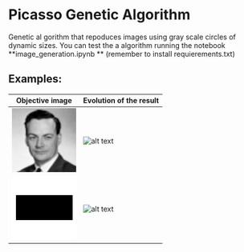  # Picasso Genetic Algorithm

 Genetic al gorithm that repoduces images using gray scale circles of dynamic sizes. You can test the a
 algorithm running the notebook  **image_generation.ipynb ** (remember to install requierements.txt)




 ## Examples: 


| Objective image | Evolution of the result |
| ------------- | ------------- |
| ![alt text](https://github.com/Riloro/genetic-algorithm-picasso/blob/master/feynman.png)  | ![alt text](https://github.com/Riloro/genetic-algorithm-picasso/blob/master/gifs/Feynman_final_2.gif)  |
| ![alt text](https://github.com/Riloro/genetic-algorithm-picasso/blob/master/final_rect.png)  |![alt text](https://github.com/Riloro/genetic-algorithm-picasso/blob/master/gifs/rect_dynamic_frames.gif)   |





